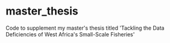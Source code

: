 # master_thesis
Code to supplement my master's thesis titled 'Tackling the Data Deficiencies of West Africa's Small-Scale Fisheries'
